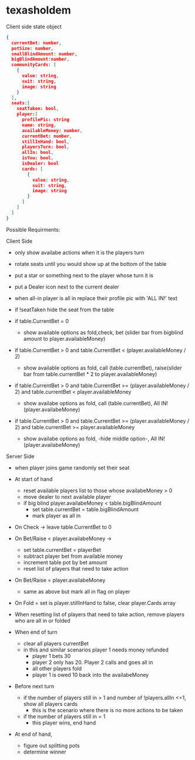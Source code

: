 # texasholdem
Client side state object
```json
{
  currentBet: number,
  potSize: number,
  smallBlindAmount: number,
  bigBlindAmount:number,
  communityCards: [
    {
      value: string,
      suit: string,
      image: string
    }
  ],
  seats:[
    seatTaken: bool,
    player:[
      profilePic: string
      name: string,
      availableMoney: number,
      currentBet: number,
      stillInHand: bool,
      playersTurn: bool,
      allIn: bool,
      isYou: bool,
      isDealer: bool
      cards: [
        {
          value: string,
          suit: string,
          image: string
        }
      ]
    ]
  ]
}
```
Possible Requirments:

Client Side
- only show availabe actions when it is the players turn
- rotate seats until you would show up at the bottom of the table
- put a star or something next to the player whose turn it is
- put a Dealer icon next to the current dealer
- when all-in player is all in replace their profile pic with 'ALL IN!' text
- if !seatTaken hide the seat from the table

- if table.CurrentBet = 0
	- show available options as fold,check, bet (slider bar from bigblind amount to player.availableMoney)
- if table.CurrentBet > 0 and table.CurrentBet < (player.availableMoney / 2)
	- show available options as fold, call (table.currentBet), raise(slider bar from table.currentBet * 2 to player.availableMoney)
- if table.CurrentBet > 0 and table.CurrentBet >= (player.availableMoney / 2) and table.currentBet < player.availableMoney
	- show availabe options as fold, call (table.currentBet), All IN!(player.availabeMoney)
- if table.CurrentBet > 0 and table.CurrentBet >= (player.availableMoney / 2) and table.currentBet >= player.availableMoney
	- show availabe options as fold, -hide middle option-, All IN!(player.availabeMoney)


Server Side
- when player joins game randomly set their seat

- At start of hand
	- reset available players list to those whose availabeMoney > 0
	- move dealer to next available player
	- if big blind player.availabeMoney < table.bigBlindAmount
		- set table.currentBet = table.bigBlindAmount
		- mark player as all in

- On Check -> leave table.CurrentBet to 0

- On Bet/Raise < player.availabeMoney -> 
	- set table.currentBet = playerBet
	- subtract player bet from available money
	- increment table pot by bet amount
	- reset list of players that need to take action 

- On Bet/Raise = player.availabeMoney 
	- same as above but mark all in flag on player

- On Fold = set is player.stillInHand to false, clear player.Cards array

- When resetting list of players that need to take action, remove players who are all in or folded

- When end of turn
	- clear all players currentBet
	- in this and similar scenarios player 1 needs money refunded
		- player 1 bets 30
		- player 2 only has 20. Player 2 calls and goes all in
		- all other players fold
		- player 1 is owed 10 back into the availabeMoney


- Before next turn
	- if the number of players still in > 1 and number of !players.allIn <=1, show all players cards
		- this is the scenario where there is no more actions to be taken
	- if the number of players still in = 1
		- this player wins, end hand


- At end of hand,
	- figure out splitting pots
	- determine winner
